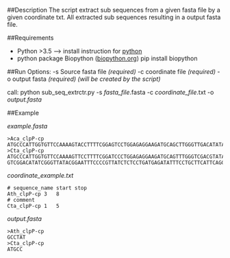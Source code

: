 ##Description
The script extract sub sequences from a given fasta file by a given
coordinate txt. All extracted sub sequences resulting in a output fasta file.

##Requirements
- Python >3.5
--> install instruction for [python](https://docs.python.org/3/using/unix.html#getting-and-installing-the-latest-version-of-python)
- python package Biopython ([biopython.org](http://biopython.org))
pip install biopython

##Run
Options:
-s Source fasta file *(required)*
-c coordinate file *(required)*
-o output fasta *(required)* *(will be created by the script)*

call:
python sub_seq_extrctr.py -s *fasta_file*.fasta -c *coordinate_file*.txt -o *output.fasta*

##Example

*example.fasta*
<pre><code>>Aca_clpP-cp
ATGCCCATTGGTGTTCCAAAAGTACCTTTTCGGAGTCCTGGAGAGGAAGATGCAGCTTGGGTTGACATATAGTGCGACTT
>Cta_clpP-cp
ATGCCCATTGGTGTTCCAAAAGTTCCTTTTCGGATCCCTGGAGAGGAAGATGCAGTTTGGGTCGACGTATAGTGCGACTT
GTCGGACATATCGGGTTATACGGAATTTCCCCGTTATCTCTCCTGATGAGATATTTCCTGCTTCATTCAGGATCGATTCA
</code></pre>

*coordinate_example.txt* 
<pre><code># sequence_name start stop
Ath_clpP-cp 3   8
# comment
Cta_clpP-cp 1   5
</code></pre>

*output.fasta*
<pre><code>>Ath_clpP-cp <fragment start: 3 end: 8>
GCCTAT
>Cta_clpP-cp <fragment start: 1 end: 5>
ATGCC
</code></pre>
